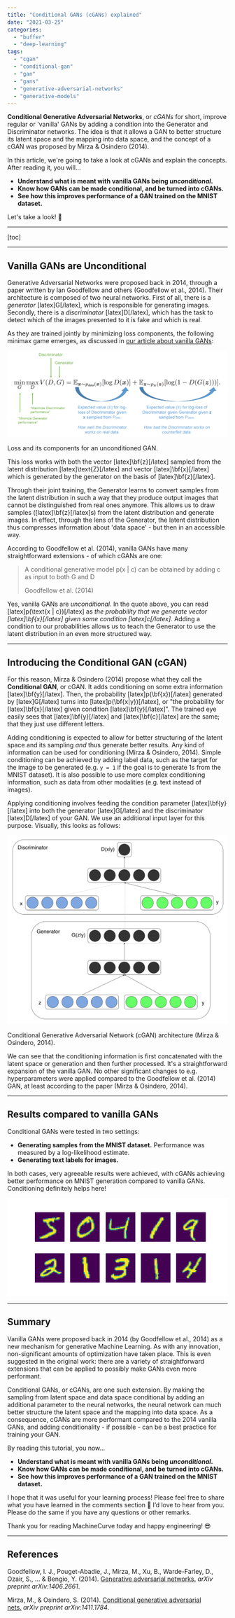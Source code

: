 ```yaml
---
title: "Conditional GANs (cGANs) explained"
date: "2021-03-25"
categories: 
  - "buffer"
  - "deep-learning"
tags: 
  - "cgan"
  - "conditional-gan"
  - "gan"
  - "gans"
  - "generative-adversarial-networks"
  - "generative-models"
---
```


**Conditional Generative Adversarial Networks**, or _cGANs_ for short, improve regular or 'vanilla' GANs by adding a condition into the Generator and Discriminator networks. The idea is that it allows a GAN to better structure its latent space and the mapping into data space, and the concept of a cGAN was proposed by Mirza & Osindero (2014).

In this article, we're going to take a look at cGANs and explain the concepts. After reading it, you will...

- **Understand what is meant with vanilla GANs being _unconditional_.**
- **Know how GANs can be made conditional, and be turned into cGANs.**
- **See how this improves performance of a GAN trained on the MNIST dataset.**

Let's take a look! 🚀

* * *

\[toc\]

* * *

## Vanilla GANs are Unconditional

Generative Adversarial Networks were proposed back in 2014, through a paper written by Ian Goodfellow and others (Goodfellow et al., 2014). Their architecture is composed of two neural networks. First of all, there is a _generator_ \[latex\]G\[/latex\], which is responsible for generating images. Secondly, there is a _discriminator_ \[latex\]D\[/latex\], which has the task to detect which of the images presented to it is fake and which is real.

As they are trained jointly by minimizing loss components, the following minimax game emerges, as discussed in [our article about vanilla GANs](https://www.machinecurve.com/index.php/2021/03/23/generative-adversarial-networks-a-gentle-introduction/):

![](images/image-1-1024x401.png)

Loss and its components for an unconditioned GAN.

This loss works with both the vector \[latex\]\\bf{z}\[/latex\] sampled from the latent distribution \[latex\]\\text{Z}\[/latex\] and vector \[latex\]\\bf{x}\[/latex\] which is generated by the generator on the basis of \[latex\]\\bf{z}\[/latex\].

Through their joint training, the Generator learns to convert samples from the latent distribution in such a way that they produce output images that cannot be distinguished from real ones anymore. This allows us to draw samples (\[latex\]\\bf{z}\[/latex\]s) from the latent distribution and generate images. In effect, through the lens of the Generator, the latent distribution thus compresses information about 'data space' - but then in an accessible way.

According to Goodfellow et al. (2014), vanilla GANs have many straightforward extensions - of which cGANs are one:

> A conditional generative model p(x | c) can be obtained by adding c as input to both G and D
> 
> Goodfellow et al. (2014)

Yes, vanilla GANs are _unconditional_. In the quote above, you can read \[latex\]p(\\text{x | c})\[/latex\] as _the probability that we generate vector \[latex\]\\bf{x}\[/latex\] given some condition \[latex\]c\[/latex\]._ Adding a condition to our probabilities allows us to teach the Generator to use the latent distribution in an even more structured way.

* * *

## Introducing the Conditional GAN (cGAN)

For this reason, Mirza & Osindero (2014) propose what they call the **Conditional GAN**, or cGAN. It adds conditioning on some extra information \[latex\]\\bf{y}\[/latex\]. Then, the probability \[latex\]p(\\bf{x})\[/latex\] generated by \[latex\]G\[/latex\] turns into \[latex\]p(\\bf{x|y})\[/latex\], or "the probability for \[latex\]\\bf{x}\[/latex\] given condition \[latex\]\\bf{y}\[/latex\]". The trained eye easily sees that \[latex\]\\bf{y}\[/latex\] and \[latex\]\\bf{c}\[/latex\] are the same; that they just use different letters.

Adding conditioning is expected to allow for better structuring of the latent space and its sampling _and_ thus generate better results. Any kind of information can be used for conditioning (Mirza & Osindero, 2014). Simple conditioning can be achieved by adding label data, such as the target for the image to be generated (e.g. `y = 1` if the goal is to generate 1s from the MNIST dataset). It is also possible to use more complex conditioning information, such as data from other modalities (e.g. text instead of images).

Applying conditioning involves feeding the condition parameter \[latex\]\\bf{y}\[/latex\] into both the generator \[latex\]G\[/latex\] and the discriminator \[latex\]D\[/latex\] of your GAN. We use an additional input layer for this purpose. Visually, this looks as follows:

![](images/image-5-1024x875.png)

Conditional Generative Adversarial Network (cGAN) architecture (Mirza & Osindero, 2014).

We can see that the conditioning information is first concatenated with the latent space or generation and then further processed. It's a straightforward expansion of the vanilla GAN. No other significant changes to e.g. hyperparameters were applied compared to the Goodfellow et al. (2014) GAN, at least according to the paper (Mirza & Osindero, 2014).

* * *

## Results compared to vanilla GANs

Conditional GANs were tested in two settings:

- **Generating samples from the MNIST dataset.** Performance was measured by a log-likelihood estimate.
- **Generating text labels for images.**

In both cases, very agreeable results were achieved, with cGANs achieving better performance on MNIST generation compared to vanilla GANs. Conditioning definitely helps here!

![](images/mnist.png)

* * *

## Summary

Vanilla GANs were proposed back in 2014 (by Goodfellow et al., 2014) as a new mechanism for generative Machine Learning. As with any innovation, non-significant amounts of optimization have taken place. This is even suggested in the original work: there are a variety of straightforward extensions that can be applied to possibly make GANs even more performant.

Conditional GANs, or cGANs, are one such extension. By making the sampling from latent space and data space conditional by adding an additional parameter to the neural networks, the neural network can much better structure the latent space and the mapping into data space. As a consequence, cGANs are more performant compared to the 2014 vanilla GANs, and adding conditionality - if possible - can be a best practice for training your GAN.

By reading this tutorial, you now...

- **Understand what is meant with vanilla GANs being _unconditional_.**
- **Know how GANs can be made conditional, and be turned into cGANs.**
- **See how this improves performance of a GAN trained on the MNIST dataset.**

I hope that it was useful for your learning process! Please feel free to share what you have learned in the comments section 💬 I’d love to hear from you. Please do the same if you have any questions or other remarks.

Thank you for reading MachineCurve today and happy engineering! 😎

* * *

## References

Goodfellow, I. J., Pouget-Abadie, J., Mirza, M., Xu, B., Warde-Farley, D., Ozair, S., … & Bengio, Y. (2014). [Generative adversarial networks.](https://arxiv.org/abs/1406.2661) _arXiv preprint arXiv:1406.2661_.

Mirza, M., & Osindero, S. (2014). [Conditional generative adversarial nets.](https://arxiv.org/abs/1411.1784) _arXiv preprint arXiv:1411.1784_.
